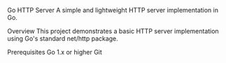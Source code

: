Go HTTP Server
A simple and lightweight HTTP server implementation in Go.

Overview
This project demonstrates a basic HTTP server implementation using Go's standard net/http package.

Prerequisites
Go 1.x or higher
Git
